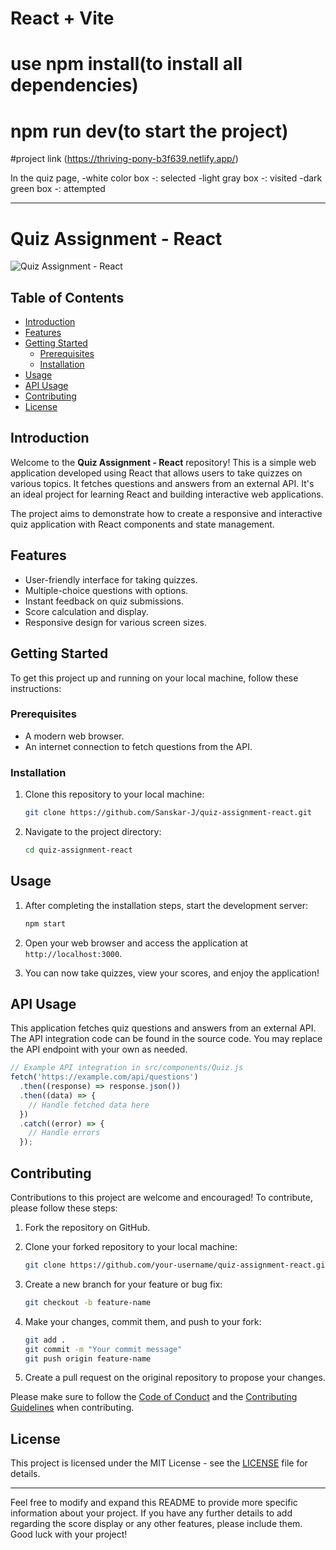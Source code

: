 # React + Vite

# **use npm install**(to install all dependencies)
# **npm run dev**(to start the project)
#project link (https://thriving-pony-b3f639.netlify.app/)

In the quiz page,
-white color box -: selected
-light gray box -: visited
-dark green box -: attempted

---

# Quiz Assignment - React

![Quiz Assignment - React](https://github.com/Sanskar-J/quiz-assignment-react/blob/main/public/quiz.png)

## Table of Contents

- [Introduction](#introduction)
- [Features](#features)
- [Getting Started](#getting-started)
  - [Prerequisites](#prerequisites)
  - [Installation](#installation)
- [Usage](#usage)
- [API Usage](#api-usage)
- [Contributing](#contributing)
- [License](#license)

## Introduction

Welcome to the **Quiz Assignment - React** repository! This is a simple web application developed using React that allows users to take quizzes on various topics. It fetches questions and answers from an external API. It's an ideal project for learning React and building interactive web applications.

The project aims to demonstrate how to create a responsive and interactive quiz application with React components and state management.

## Features

- User-friendly interface for taking quizzes.
- Multiple-choice questions with options.
- Instant feedback on quiz submissions.
- Score calculation and display.
- Responsive design for various screen sizes.

## Getting Started

To get this project up and running on your local machine, follow these instructions:

### Prerequisites

- A modern web browser.
- An internet connection to fetch questions from the API.

### Installation

1. Clone this repository to your local machine:

   ```bash
   git clone https://github.com/Sanskar-J/quiz-assignment-react.git
   ```

2. Navigate to the project directory:

   ```bash
   cd quiz-assignment-react
   ```

## Usage

1. After completing the installation steps, start the development server:

   ```bash
   npm start
   ```

2. Open your web browser and access the application at `http://localhost:3000`.

3. You can now take quizzes, view your scores, and enjoy the application!

## API Usage

This application fetches quiz questions and answers from an external API. The API integration code can be found in the source code. You may replace the API endpoint with your own as needed.

```javascript
// Example API integration in src/components/Quiz.js
fetch('https://example.com/api/questions')
  .then((response) => response.json())
  .then((data) => {
    // Handle fetched data here
  })
  .catch((error) => {
    // Handle errors
  });
```

## Contributing

Contributions to this project are welcome and encouraged! To contribute, please follow these steps:

1. Fork the repository on GitHub.

2. Clone your forked repository to your local machine:

   ```bash
   git clone https://github.com/your-username/quiz-assignment-react.git
   ```

3. Create a new branch for your feature or bug fix:

   ```bash
   git checkout -b feature-name
   ```

4. Make your changes, commit them, and push to your fork:

   ```bash
   git add .
   git commit -m "Your commit message"
   git push origin feature-name
   ```

5. Create a pull request on the original repository to propose your changes.

Please make sure to follow the [Code of Conduct](CODE_OF_CONDUCT.md) and the [Contributing Guidelines](CONTRIBUTING.md) when contributing.

## License

This project is licensed under the MIT License - see the [LICENSE](LICENSE) file for details.

---

Feel free to modify and expand this README to provide more specific information about your project. If you have any further details to add regarding the score display or any other features, please include them. Good luck with your project!
